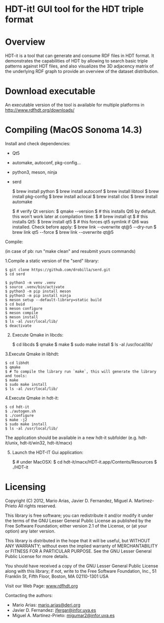 # HDT-it! GUI tool for the HDT triple format

Overview
=================

HDT-it is a tool that can generate
and consume RDF files in HDT format. It demonstrates the capabilities
of HDT by allowing to search basic triple patterns against HDT files, and
also visualizes the 3D adjacency matrix of the underlying RDF graph to
provide an overview of the dataset distribution.

Download executable
=================

An executable version of the tool is available for multiple platforms in http://www.rdfhdt.org/downloads/ 

Compiling (MacOS Sonoma 14.3)
=================

Install and check dependencies: 

- Qt5
- automake, autoconf, pkg-config...
- python3, meson, ninja
- serd

    $ brew install python
    $ brew install autoconf
    $ brew install libtool
    $ brew install pkg-config
    $ brew install aclocal
    $ brew install cloc
    $ brew install automake

    $ # verify Qt version:
    $ qmake --version
    $ # this installs Qt6 by default. this won't work later at compilation time:
    $ # brew install qt
    $ # this installs Qt5:
    $ brew install qt5
    $ # this forces qt5 symlink if Qt6 was installed. Check before apply:
    $ brew link --overwrite qt@5 --dry-run
    $ brew link qt5 --force
    $ brew link --overwrite qt@5

Compile:

(in case of pb: run "make clean" and resubmit yours commands)
	
1.Compile a static version of the "serd" library:

    $ git clone https://github.com/drobilla/serd.git
    $ cd serd

    $ python3 -m venv .venv
    $ source .venv/bin/activate
    $ python3 -m pip install meson
    $ python3 -m pip install ninja
    $ meson setup --default-library=static build
    $ cd buid
    $ meson configure
    $ meson compile
    $ meson install
    $ ls -al /usr/local/lib/
    $ deactivate

2. Execute Qmake in libcds:

    $ cd libcds
    $ qmake 
    $ make
    $ sudo make install
    $ ls -al /usr/local/lib/
    
3.Execute Qmake in libhdt:

    $ cd libhdt
    $ qmake
    $ # To compile the library run `make`, this will generate the library and tools:
    $ make
    $ sudo make install
    $ ls -al /usr/local/lib/
    
4.Execute Qmake in hdt-it:

    $ cd hdt-it
    $ ./autogen.sh
    $ ./configure
    $ make -j2
    $ sudo make install
    $ ls -al /usr/local/lib/

The application should be available in a new hdt-it subfolder (e.g. hdt-it/unix, hdt-it/win32, hdt-it/macx)

5. Launch the HDT-IT Gui application:

    $ # under MacOSX:
    $ cd hdt-it/macx/HDT-it.app/Contents/Resources
    $ ./HDT-it
 
Licensing
=================
Copyright (C) 2012, Mario Arias, Javier D. Fernandez, Miguel A. Martinez-Prieto
All rights reserved.

This library is free software; you can redistribute it and/or
modify it under the terms of the GNU Lesser General Public
License as published by the Free Software Foundation; either
version 2.1 of the License, or (at your option) any later version.

This library is distributed in the hope that it will be useful,
but WITHOUT ANY WARRANTY; without even the implied warranty of
MERCHANTABILITY or FITNESS FOR A PARTICULAR PURPOSE.  See the GNU
Lesser General Public License for more details.

You should have received a copy of the GNU Lesser General Public
License along with this library; if not, write to the Free Software
Foundation, Inc., 51 Franklin St, Fifth Floor, Boston, MA  02110-1301  USA

Visit our Web Page: www.rdfhdt.org

Contacting the authors:
 - Mario Arias:               mario.arias@deri.org
 - Javier D. Fernandez:       jfergar@infor.uva.es
 - Miguel A. Martinez-Prieto: migumar2@infor.uva.es
 
